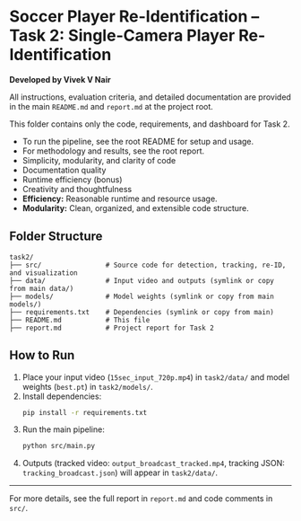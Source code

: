 # Soccer Player Re-Identification – Task 2: Single-Camera Player Re-Identification

**Developed by Vivek V Nair**

All instructions, evaluation criteria, and detailed documentation are provided in the main `README.md` and `report.md` at the project root.

This folder contains only the code, requirements, and dashboard for Task 2.

- To run the pipeline, see the root README for setup and usage.
- For methodology and results, see the root report.
- Simplicity, modularity, and clarity of code
- Documentation quality
- Runtime efficiency (bonus)
- Creativity and thoughtfulness
- **Efficiency:** Reasonable runtime and resource usage.
- **Modularity:** Clean, organized, and extensible code structure.

## Folder Structure
```
task2/
├── src/                # Source code for detection, tracking, re-ID, and visualization
├── data/               # Input video and outputs (symlink or copy from main data/)
├── models/             # Model weights (symlink or copy from main models/)
├── requirements.txt    # Dependencies (symlink or copy from main)
├── README.md           # This file
├── report.md           # Project report for Task 2
```

## How to Run
1. Place your input video (`15sec_input_720p.mp4`) in `task2/data/` and model weights (`best.pt`) in `task2/models/`.
2. Install dependencies:
   ```bash
   pip install -r requirements.txt
   ```
3. Run the main pipeline:
   ```bash
   python src/main.py
   ```
4. Outputs (tracked video: `output_broadcast_tracked.mp4`, tracking JSON: `tracking_broadcast.json`) will appear in `task2/data/`.

---
For more details, see the full report in `report.md` and code comments in `src/`.
